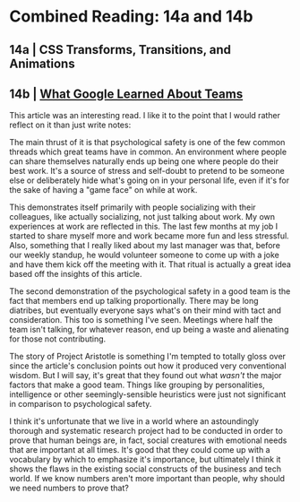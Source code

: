 # Combined Reading: 14a and 14b

## 14a | CSS Transforms, Transitions, and Animations

## 14b | [What Google Learned About Teams](https://www.google.com/amp/mobile.nytimes.com/2016/02/28/magazine/what-google-learned-from-its-quest-to-build-the-perfect-team.amp.html)

This article was an interesting read. I like it to the point that I would rather reflect on it than just write notes:

The main thrust of it is that psychological safety is one of the few common threads which great teams have in common. An environment where people can share themselves naturally ends up being one where people do their best work. It's a source of stress and self-doubt to pretend to be someone else or deliberately hide what's going on in your personal life, even if it's for the sake of having a "game face" on while at work.

This demonstrates itself primarily with people socializing with their colleagues, like actually socializing, not just talking about work. My own experiences at work are reflected in this. The last few months at my job I started to share myself more and work became more fun and less stressful. Also, something that I really liked about my last manager was that, before our weekly standup, he would volunteer someone to come up with a joke and have them kick off the meeting with it. That ritual is actually a great idea based off the insights of this article.

The second demonstration of the psychological safety in a good team is the fact that members end up talking proportionally. There may be long diatribes, but eventually everyone says what's on their mind with tact and consideration. This too is something I've seen. Meetings where half the team isn't talking, for whatever reason, end up being a waste and alienating for those not contributing.

The story of Project Aristotle is something I'm tempted to totally gloss over since the article's conclusion points out how it produced very conventional wisdom. But I will say, it's great that they found out what *wasn't* the major factors that make a good team. Things like grouping by personalities, intelligence or other seemingly-sensible heuristics were just not significant in comparison to psychological safety.

I think it's unfortunate that we live in a world where an astoundingly thorough and systematic research project had to be conducted in order to prove that human beings are, in fact, social creatures with emotional needs that are important at all times. It's good that they could come up with a vocabulary by which to emphasize it's importance, but ultimately I think it shows the flaws in the existing social constructs of the business and tech world. If we know numbers aren't more important than people, why should we need numbers to prove that?
